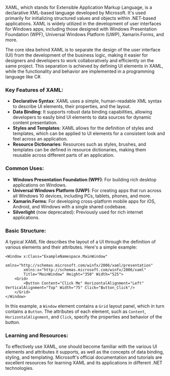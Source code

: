 
XAML, which stands for Extensible Application Markup Language, is a declarative XML-based language developed by Microsoft. It's used primarily for initializing structured values and objects within .NET-based applications. XAML is widely utilized in the development of user interfaces for Windows apps, including those designed with Windows Presentation Foundation (WPF), Universal Windows Platform (UWP), Xamarin.Forms, and more.

The core idea behind XAML is to separate the design of the user interface (UI) from the development of the business logic, making it easier for designers and developers to work collaboratively and efficiently on the same project. This separation is achieved by defining UI elements in XAML, while the functionality and behavior are implemented in a programming language like C#.

### Key Features of XAML:

-   **Declarative Syntax**: XAML uses a simple, human-readable XML syntax to describe UI elements, their properties, and the layout.
-   **Data Binding**: It supports robust data binding capabilities, allowing developers to easily bind UI elements to data sources for dynamic content presentation.
-   **Styles and Templates**: XAML allows for the definition of styles and templates, which can be applied to UI elements for a consistent look and feel across an application.
-   **Resource Dictionaries**: Resources such as styles, brushes, and templates can be defined in resource dictionaries, making them reusable across different parts of an application.

### Common Uses:

-   **Windows Presentation Foundation (WPF)**: For building rich desktop applications on Windows.
-   **Universal Windows Platform (UWP)**: For creating apps that run across all Windows 10 devices, including PCs, tablets, phones, and more.
-   **Xamarin.Forms**: For developing cross-platform mobile apps for iOS, Android, and Windows with a single shared codebase.
-   **Silverlight** (now deprecated): Previously used for rich internet applications.

### Basic Structure:

A typical XAML file describes the layout of a UI through the definition of various elements and their attributes. Here's a simple example:

```mxl
<Window x:Class="ExampleNamespace.MainWindow"
        xmlns="http://schemas.microsoft.com/winfx/2006/xaml/presentation"
        xmlns:x="http://schemas.microsoft.com/winfx/2006/xaml"
        Title="MainWindow" Height="350" Width="525">
    <Grid>
        <Button Content="Click Me" HorizontalAlignment="Left" VerticalAlignment="Top" Width="75" Click="Button_Click"/>
    </Grid>
</Window>
```

In this example, a `Window` element contains a `Grid` layout panel, which in turn contains a `Button`. The attributes of each element, such as `Content`, `HorizontalAlignment`, and `Click`, specify the properties and behavior of the button.

### Learning and Resources:

To effectively use XAML, one should become familiar with the various UI elements and attributes it supports, as well as the concepts of data binding, styling, and templating. Microsoft's official documentation and tutorials are excellent resources for learning XAML and its applications in different .NET technologies.